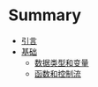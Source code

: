 # Summary
- [引言](./introduction.md)
- [基础](./base.md)
    - [数据类型和变量](./data_type.md)
    - [函数和控制流](./function_and_control_flow.md)
